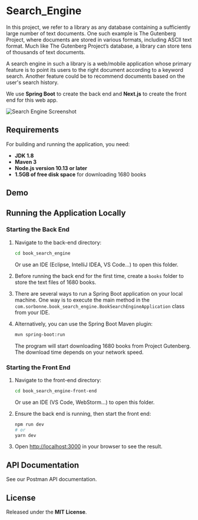 # Search_Engine

In this project, we refer to a library as any database containing a sufficiently large number of text documents. One such example is The Gutenberg Project, where documents are stored in various formats, including ASCII text format. Much like The Gutenberg Project’s database, a library can store tens of thousands of text documents.

A search engine in such a library is a web/mobile application whose primary feature is to point its users to the right document according to a keyword search. Another feature could be to recommend documents based on the user's search history.

We use **Spring Boot** to create the back end and **Next.js** to create the front end for this web app.

![Search Engine Screenshot](https://github.com/user-attachments/assets/c77067e2-166b-4a1c-bfbf-bdd03e4045b0)

## Requirements
For building and running the application, you need:

- **JDK 1.8**
- **Maven 3**
- **Node.js version 10.13 or later**
- **1.5GB of free disk space** for downloading 1680 books

## Demo

## Running the Application Locally

### Starting the Back End
1. Navigate to the back-end directory:
   ```sh
   cd book_search_engine
   ```
   Or use an IDE (Eclipse, IntelliJ IDEA, VS Code...) to open this folder.

2. Before running the back end for the first time, create a `books` folder to store the text files of 1680 books.

3. There are several ways to run a Spring Boot application on your local machine. One way is to execute the main method in the `com.sorbonne.book_search_engine.BookSearchEngineApplication` class from your IDE.

4. Alternatively, you can use the Spring Boot Maven plugin:
   ```sh
   mvn spring-boot:run
   ```
   The program will start downloading 1680 books from Project Gutenberg. The download time depends on your network speed.

### Starting the Front End
1. Navigate to the front-end directory:
   ```sh
   cd book_search_engine-front-end
   ```
   Or use an IDE (VS Code, WebStorm...) to open this folder.

2. Ensure the back end is running, then start the front end:
   ```sh
   npm run dev
   # or
   yarn dev
   ```

3. Open [http://localhost:3000](http://localhost:3000) in your browser to see the result.

## API Documentation
See our Postman API documentation.

## License
Released under the **MIT License**.
